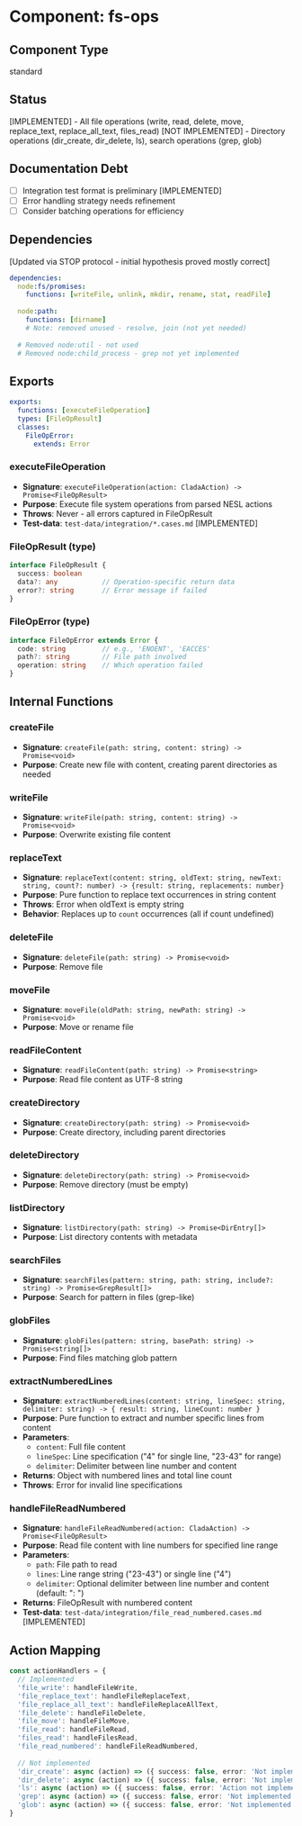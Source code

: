 # Component: fs-ops

## Component Type
standard

## Status
[IMPLEMENTED] - All file operations (write, read, delete, move, replace_text, replace_all_text, files_read)
[NOT IMPLEMENTED] - Directory operations (dir_create, dir_delete, ls), search operations (grep, glob)

## Documentation Debt
- [ ] Integration test format is preliminary [IMPLEMENTED]
- [ ] Error handling strategy needs refinement
- [ ] Consider batching operations for efficiency

## Dependencies

[Updated via STOP protocol - initial hypothesis proved mostly correct]

```yaml
dependencies:
  node:fs/promises:
    functions: [writeFile, unlink, mkdir, rename, stat, readFile]
    
  node:path:
    functions: [dirname]
    # Note: removed unused - resolve, join (not yet needed)
    
  # Removed node:util - not used
  # Removed node:child_process - grep not yet implemented
```

## Exports

```yaml
exports:
  functions: [executeFileOperation]
  types: [FileOpResult]
  classes:
    FileOpError:
      extends: Error
```

### executeFileOperation
- **Signature**: `executeFileOperation(action: CladaAction) -> Promise<FileOpResult>`
- **Purpose**: Execute file system operations from parsed NESL actions
- **Throws**: Never - all errors captured in FileOpResult
- **Test-data**: `test-data/integration/*.cases.md` [IMPLEMENTED]

### FileOpResult (type)
```typescript
interface FileOpResult {
  success: boolean
  data?: any           // Operation-specific return data
  error?: string       // Error message if failed
}
```

### FileOpError (type)
```typescript
interface FileOpError extends Error {
  code: string         // e.g., 'ENOENT', 'EACCES'
  path?: string        // File path involved
  operation: string    // Which operation failed
}
```

## Internal Functions

### createFile
- **Signature**: `createFile(path: string, content: string) -> Promise<void>`
- **Purpose**: Create new file with content, creating parent directories as needed

### writeFile  
- **Signature**: `writeFile(path: string, content: string) -> Promise<void>`
- **Purpose**: Overwrite existing file content

### replaceText
- **Signature**: `replaceText(content: string, oldText: string, newText: string, count?: number) -> {result: string, replacements: number}`
- **Purpose**: Pure function to replace text occurrences in string content
- **Throws**: Error when oldText is empty string
- **Behavior**: Replaces up to `count` occurrences (all if count undefined)

### deleteFile
- **Signature**: `deleteFile(path: string) -> Promise<void>`
- **Purpose**: Remove file

### moveFile
- **Signature**: `moveFile(oldPath: string, newPath: string) -> Promise<void>`
- **Purpose**: Move or rename file

### readFileContent
- **Signature**: `readFileContent(path: string) -> Promise<string>`
- **Purpose**: Read file content as UTF-8 string

### createDirectory
- **Signature**: `createDirectory(path: string) -> Promise<void>`
- **Purpose**: Create directory, including parent directories

### deleteDirectory
- **Signature**: `deleteDirectory(path: string) -> Promise<void>`
- **Purpose**: Remove directory (must be empty)

### listDirectory
- **Signature**: `listDirectory(path: string) -> Promise<DirEntry[]>`
- **Purpose**: List directory contents with metadata

### searchFiles
- **Signature**: `searchFiles(pattern: string, path: string, include?: string) -> Promise<GrepResult[]>`
- **Purpose**: Search for pattern in files (grep-like)

### globFiles
- **Signature**: `globFiles(pattern: string, basePath: string) -> Promise<string[]>`
- **Purpose**: Find files matching glob pattern

### extractNumberedLines
- **Signature**: `extractNumberedLines(content: string, lineSpec: string, delimiter: string) -> { result: string, lineCount: number }`
- **Purpose**: Pure function to extract and number specific lines from content
- **Parameters**:
  - `content`: Full file content
  - `lineSpec`: Line specification ("4" for single line, "23-43" for range)
  - `delimiter`: Delimiter between line number and content
- **Returns**: Object with numbered lines and total line count
- **Throws**: Error for invalid line specifications

### handleFileReadNumbered
- **Signature**: `handleFileReadNumbered(action: CladaAction) -> Promise<FileOpResult>`
- **Purpose**: Read file content with line numbers for specified line range
- **Parameters**: 
  - `path`: File path to read
  - `lines`: Line range string ("23-43") or single line ("4")
  - `delimiter`: Optional delimiter between line number and content (default: ": ")
- **Returns**: FileOpResult with numbered content
- **Test-data**: `test-data/integration/file_read_numbered.cases.md` [IMPLEMENTED]

## Action Mapping

```typescript
const actionHandlers = {
  // Implemented
  'file_write': handleFileWrite,
  'file_replace_text': handleFileReplaceText,
  'file_replace_all_text': handleFileReplaceAllText,
  'file_delete': handleFileDelete,
  'file_move': handleFileMove,
  'file_read': handleFileRead,
  'files_read': handleFilesRead,
  'file_read_numbered': handleFileReadNumbered,
  
  // Not implemented
  'dir_create': async (action) => ({ success: false, error: 'Not implemented' }),
  'dir_delete': async (action) => ({ success: false, error: 'Not implemented' }),
  'ls': async (action) => ({ success: false, error: 'Action not implemented: ls' }),
  'grep': async (action) => ({ success: false, error: 'Not implemented' }),
  'glob': async (action) => ({ success: false, error: 'Not implemented' })
}
```